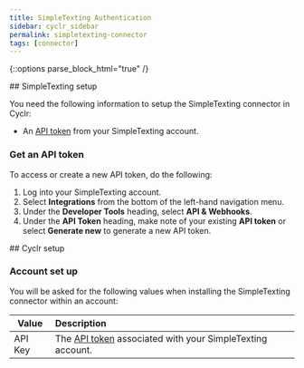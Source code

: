 ```yaml
---
title: SimpleTexting Authentication
sidebar: cyclr_sidebar
permalink: simpletexting-connector
tags: [connector]
---
```

{::options parse_block_html="true" /}
<section class="card">
<a name="simpletexting-setup"></a>


</section>
<section class="card">
## SimpleTexting setup

You need the following information to setup the SimpleTexting connector in Cyclr:

- An [API token](#get-an-api-token) from your SimpleTexting account.


<a name="get-an-api-token"></a>

### Get an API token

To access or create a new API token, do the following:

1. Log into your SimpleTexting account.
2. Select **Integrations** from the bottom of the left-hand navigation menu.
3. Under the **Developer Tools** heading, select **API & Webhooks**.
4. Under the **API Token** heading, make note of your existing **API token** or select **Generate new** to generate a new API token.

<a name="cyclr-setup"></a>


</section>
<section class="card">
## Cyclr setup 

<a name="account-setup"></a>

### Account set up

You will be asked for the following values when installing the SimpleTexting connector within an account:

| Value   | Description                                                  |
| ------- | :----------------------------------------------------------- |
| API Key | The [API token](#get-an-api-token) associated with your SimpleTexting account. |

</section>

